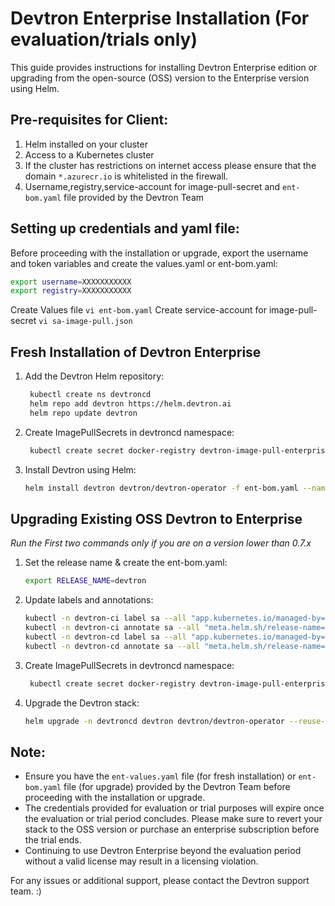 # Devtron Enterprise Installation (For evaluation/trials only)

This guide provides instructions for installing Devtron Enterprise edition or upgrading from the open-source (OSS) version to the Enterprise version using Helm.

## Pre-requisites for Client:
1. Helm installed on your cluster
2. Access to a Kubernetes cluster
3. If the cluster has restrictions on internet access please ensure that the domain ```*.azurecr.io``` is whitelisted in the firewall.
4. Username,registry,service-account for image-pull-secret and `ent-bom.yaml` file  provided by the Devtron Team

## Setting up credentials and yaml file:

Before proceeding with the installation or upgrade, export the username and token variables and create the values.yaml or ent-bom.yaml:

```bash
export username=XXXXXXXXXXX
export registry=XXXXXXXXXXX
```

Create Values file
    ```
    vi ent-bom.yaml
    ```
Create service-account for image-pull-secret
    ```
    vi sa-image-pull.json
    ```
## Fresh Installation of Devtron Enterprise

1. Add the Devtron Helm repository:
   ```bash
    kubectl create ns devtroncd
    helm repo add devtron https://helm.devtron.ai
    helm repo update devtron
   ```
   
2. Create ImagePullSecrets in devtroncd namespace:
   ```bash
    kubectl create secret docker-registry devtron-image-pull-enterprise --namespace devtroncd --docker-server=$registry --docker-username=$username --docker-password="$(cat sa-image-pull.json)"
   ```

3. Install Devtron using Helm:
   ```bash
   helm install devtron devtron/devtron-operator -f ent-bom.yaml --namespace devtroncd --set installer.modules={cicd} --set argo-cd.enabled=true --set security.enabled=true  --set notifier.enabled=true  --set security.trivy.enabled=true --set monitoring.grafana.enabled=true --set components.dashboard.registry=$registry --set components.devtron.registry=$registry --set components.kubelink.registry=$registry --set components.gitsensor.registry=$registry --set security.imageScanner.registry=$registry --set devtronEnterprise.casbin.registry=$registry --set devtronEnterprise.scoop.registry=$registry
   ```

## Upgrading Existing OSS Devtron to Enterprise

*Run the First two commands only if you are on a version lower than 0.7.x*

1. Set the release name & create the ent-bom.yaml:
   ```bash
   export RELEASE_NAME=devtron
   ```

2. Update labels and annotations:
   ```bash
   kubectl -n devtron-ci label sa --all "app.kubernetes.io/managed-by=Helm" --overwrite
   kubectl -n devtron-ci annotate sa --all "meta.helm.sh/release-name=$RELEASE_NAME" "meta.helm.sh/release-namespace=devtroncd" --overwrite
   kubectl -n devtron-cd label sa --all "app.kubernetes.io/managed-by=Helm" --overwrite
   kubectl -n devtron-cd annotate sa --all "meta.helm.sh/release-name=$RELEASE_NAME" "meta.helm.sh/release-namespace=devtroncd" --overwrite
   ```

3. Create ImagePullSecrets in devtroncd namespace:
   ```bash
    kubectl create secret docker-registry devtron-image-pull-enterprise --namespace devtroncd --docker-server=$registry --docker-username=$username --docker-password="$(cat sa-image-pull.json)"
   ```

4. Upgrade the Devtron stack:
   ```bash
   helm upgrade -n devtroncd devtron devtron/devtron-operator --reuse-values -f ent-bom.yaml --set components.dashboard.registry=$registry --set components.devtron.registry=$registry --set components.kubelink.registry=$registry --set components.gitsensor.registry=$registry --set security.imageScanner.registry=$registry --set devtronEnterprise.casbin.registry=$registry --set devtronEnterprise.scoop.registry=$registry
   ```

## Note:
- Ensure you have the `ent-values.yaml` file (for fresh installation) or `ent-bom.yaml` file (for upgrade) provided by the Devtron Team before proceeding with the installation or upgrade.
- The credentials provided for evaluation or trial purposes will expire once the evaluation or trial period concludes. Please make sure to revert your stack to the OSS version or purchase an enterprise subscription before the trial ends.
- Continuing to use Devtron Enterprise beyond the evaluation period without a valid license may result in a licensing violation.

For any issues or additional support, please contact the Devtron support team. :)
